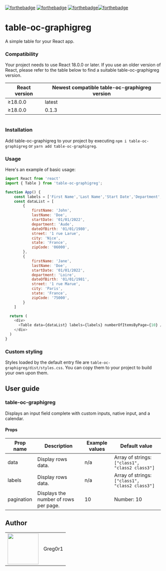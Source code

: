 [![forthebadge](https://forthebadge.com/images/badges/cc-0.svg)](https://forthebadge.com) [![forthebadge](https://forthebadge.com/images/badges/made-with-javascript.svg)](https://forthebadge.com) [![forthebadge](https://forthebadge.com/images/badges/uses-css.svg)](https://forthebadge.com)[![forthebadge](https://forthebadge.com/images/badges/uses-git.svg)](https://forthebadge.com)

# table-oc-graphigreg

A simple table for your React app.

### Compatibility

Your project needs to use React 18.0.0 or later. If you use an older version of React, please refer to the table below to find a suitable table-oc-graphigreg version.

| React version | Newest compatible table-oc-graphigreg version |
| ------------- | ------------------------------------------ |
| ≥18.0.0       | latest                                     |
| ≥18.0.0       | 0.1.3                                      |

#
### Installation

Add table-oc-graphigreg to your project by executing `npm i table-oc-graphigreg` or `yarn add table-oc-graphigreg`.

### Usage

Here's an example of basic usage:

```js
import React from 'react'
import { Table } from 'table-oc-graphigreg';

function App() {
    const labels = ['First Name','Last Name','Start Date','Department','Date of Birth','Street','City','State','Zip Code']
    const dataList = [
        {
            firstName: 'John',
            lastName: 'Doe',
            startDate: '01/01/2022',
            department: 'Aude',
            dateOfBirth: '01/01/1980',
            street: '1 rue Larue',
            city: 'Nice',
            state: 'France',
            zipCode: '06000',
        },
        {
            firstName: 'Jane',
            lastName: 'Doe',
            startDate: '01/01/2022',
            department: 'Loire',
            dateOfBirth: '01/01/1981',
            street: '1 rue Marue',
            city: 'Paris',
            state: 'France',
            zipCode: '75000',
        }
    ]

  return (
    <div>
      <Table data={dataList} labels={labels} numberOfItemsByPage={10} />
    </div>
  )
}
```

### Custom styling

Styles loaded by the default entry file are `table-oc-graphigreg/dist/styles.css`. You can copy them to your project to build your own upon them.

## User guide

### table-oc-graphigreg

Displays an input field complete with custom inputs, native input, and a calendar.

#### Props

| Prop name  | Description                           | Example values | Default value                                   |
| ---------- | ------------------------------------- | -------------- | ----------------------------------------------- |
| data       | Display rows data.                    | n/a            | Array of strings: `["class1", "class2 class3"]` |
| labels     | Display rows data.                    | n/a            | Array of strings: `["class1", "class2 class3"]` |
| pagination | Displays the number of rows per page. | 10             | Number: 10                                      |

## Author

<table>
  <tr>
    <td>
      <img src="https://github.com/greg0r1.png?s=100" width="100">
    </td>
    <td>
      Greg0r1
    </td>
  </tr>
</table>
